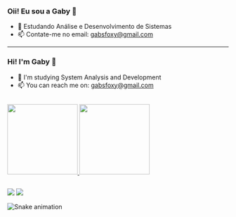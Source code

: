 ### Oii! Eu sou a Gaby 👋


- 🌱 Estudando Análise e Desenvolvimento de Sistemas
- 📫 Contate-me no email: gabsfoxy@gmail.com
____________________________________________________________________

### Hi! I'm Gaby 👋

- 🌱 I'm studying System Analysis and Development
- 📫 You can reach me on: gabsfoxy@gmail.com
##

<div>
  <a href="https://beacons.ai/gabyrocha">
  <img height="160em" src="https://github-readme-stats.vercel.app/api?username=gabyrocha&show_icons-true&theme=synthwave&include_all_commits=true&count_private=true"/>
  <img height="160em" src="https://github-readme-stats.vercel.app/api/top-langs/?username=gabyrocha&layout=compact&langs_count=16&theme=synthwave"/>
 </div>

##
  
<div>
<a href="https://www.linkedin.com/in/gabyrocha"><img src="https://img.shields.io/badge/LinkedIn-0077B5?style=for-the-badge&logo=linkedin&logoColor=white"></a>
<a href="https://www.instagram.com/gabii_fx/"><img src="https://img.shields.io/badge/Instagram-E4405F?style=for-the-badge&logo=instagram&logoColor=white"></a>
  
![Snake animation](https://github.com/gabyrocha/gabyrocha/blob/output/github-contribution-grid-snake.svg)
</div>
   

  
